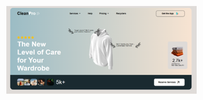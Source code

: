 ![Landing Page Screenshot](https://github.com/Brahmanaman/LandingPage/blob/master/LandingPage.png "Landing Page")
